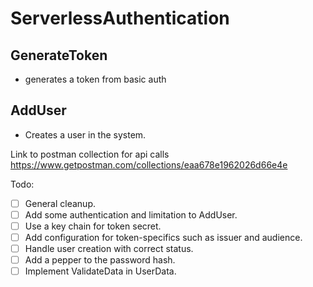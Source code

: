 # ServerlessAuthentication

## GenerateToken 
- generates a token from basic auth

## AddUser 
- Creates a user in the system. 

Link to postman collection for api calls
https://www.getpostman.com/collections/eaa678e1962026d66e4e


Todo: 

- [ ] General cleanup.
- [ ] Add some authentication and limitation to AddUser.
- [ ] Use a key chain for token secret.
- [ ] Add configuration for token-specifics such as issuer and audience.
- [ ] Handle user creation with correct status.
- [ ] Add a pepper to the password hash.
- [ ] Implement ValidateData in UserData.
